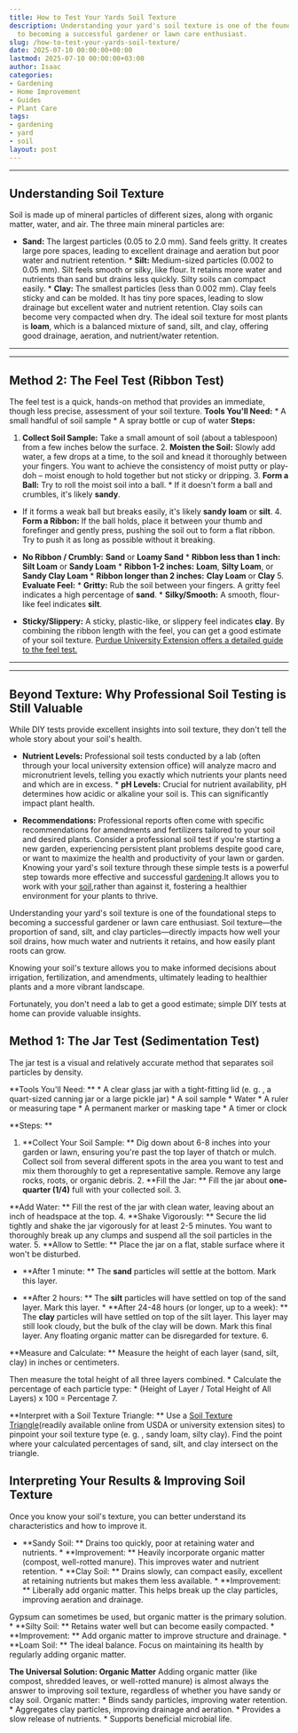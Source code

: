 ```yaml
---
title: How to Test Your Yards Soil Texture
description: Understanding your yard's soil texture is one of the foundational steps
  to becoming a successful gardener or lawn care enthusiast.
slug: /how-to-test-your-yards-soil-texture/
date: 2025-07-10 00:00:00+00:00
lastmod: 2025-07-10 00:00:00+03:00
author: Isaac
categories:
- Gardening
- Home Improvement
- Guides
- Plant Care
tags:
- gardening
- yard
- soil
layout: post
---
```

---

## Understanding Soil Texture
Soil is made up of mineral particles of different sizes, along with organic matter, water, and air. The three main mineral particles are:

* **Sand:** The largest particles (0.05 to 2.0 mm). Sand feels gritty. It creates large pore spaces, leading to excellent drainage and aeration but poor water and nutrient retention. * **Silt:** Medium-sized particles (0.002 to 0.05 mm). Silt feels smooth or silky, like flour. It retains more water and nutrients than sand but drains less quickly. Silty soils can compact easily. * **Clay:** The smallest particles (less than 0.002 mm). Clay feels sticky and can be molded.
It has tiny pore spaces, leading to slow drainage but excellent water and nutrient retention. Clay soils can become very compacted when dry.
The ideal soil texture for most plants is **loam**, which is a balanced mixture of sand, silt, and clay, offering good drainage, aeration, and nutrient/water retention.
---
---

## Method 2: The Feel Test (Ribbon Test)
The feel test is a quick, hands-on method that provides an immediate, though less precise, assessment of your soil texture.
**Tools You'll Need:** * A small handful of soil sample * A spray bottle or cup of water
**Steps:**
1. **Collect Soil Sample:** Take a small amount of soil (about a tablespoon) from a few inches below the surface. 2. **Moisten the Soil:** Slowly add water, a few drops at a time, to the soil and knead it thoroughly between your fingers. You want to achieve the consistency of moist putty or play-doh – moist enough to hold together but not sticky or dripping. 3. **Form a Ball:** Try to roll the moist soil into a ball. * If it doesn't form a ball and crumbles, it's likely **sandy**.

* If it forms a weak ball but breaks easily, it's likely **sandy loam** or **silt**. 4. **Form a Ribbon:** If the ball holds, place it between your thumb and forefinger and gently press, pushing the soil out to form a flat ribbon. Try to push it as long as possible without it breaking.

* **No Ribbon / Crumbly:** **Sand** or **Loamy Sand** * **Ribbon less than 1 inch:** **Silt Loam** or **Sandy Loam** * **Ribbon 1-2 inches:** **Loam**, **Silty Loam**, or **Sandy Clay Loam** * **Ribbon longer than 2 inches:** **Clay Loam** or **Clay** 5. **Evaluate Feel:** * **Gritty:** Rub the soil between your fingers. A gritty feel indicates a high percentage of **sand**. * **Silky/Smooth:** A smooth, flour-like feel indicates **silt**.

* **Sticky/Slippery:** A sticky, plastic-like, or slippery feel indicates **clay**.
By combining the ribbon length with the feel, you can get a good estimate of your soil texture. [Purdue University Extension offers a detailed guide to the feel test.](https://www.purdue.edu/fnr/extension/materials/agr/fnr-486-w.pdf)
---
---

## Beyond Texture: Why Professional Soil Testing is Still Valuable
While DIY tests provide excellent insights into soil texture, they don't tell the whole story about your soil's health.

* **Nutrient Levels:** Professional soil tests conducted by a lab (often through your local university extension office) will analyze macro and micronutrient levels, telling you exactly which nutrients your plants need and which are in excess. * **pH Levels:** Crucial for nutrient availability, pH determines how acidic or alkaline your soil is. This can significantly impact plant health.

* **Recommendations:** Professional reports often come with specific recommendations for amendments and fertilizers tailored to your soil and desired plants.
Consider a professional soil test if you're starting a new garden, experiencing persistent plant problems despite good care, or want to maximize the health and productivity of your lawn or garden.
Knowing your yard's soil texture through these simple tests is a powerful step towards more effective and successful [gardening](https://pestpolicy.com/breaking-up-clay-soil/).It allows you to work with your [soil](https://pestpolicy.com/how-to-conduct-your-own-soil-test-for-ph-using-household-ingredients/),rather than against it, fostering a healthier environment for your plants to thrive.

Understanding your yard's soil texture is one of the foundational steps to becoming a successful gardener or lawn care enthusiast. Soil texture—the proportion of sand, silt, and clay particles—directly impacts how well your soil drains, how much water and nutrients it retains, and how easily plant roots can grow.

Knowing your soil's texture allows you to make informed decisions about irrigation, fertilization, and amendments, ultimately leading to healthier plants and a more vibrant landscape.

Fortunately, you don't need a lab to get a good estimate; simple DIY tests at home can provide valuable insights.

##  Method 1: The Jar Test (Sedimentation Test)

The jar test is a visual and relatively accurate method that separates soil particles by density.

**Tools You'll Need: ** * A clear glass jar with a tight-fitting lid (e. g. , a quart-sized canning jar or a large pickle jar) * A soil sample * Water * A ruler or measuring tape * A permanent marker or masking tape * A timer or clock

**Steps: **

1. **Collect Your Soil Sample: ** Dig down about 6-8 inches into your garden or lawn, ensuring you're past the top layer of thatch or mulch. Collect soil from several different spots in the area you want to test and mix them thoroughly to get a representative sample. Remove any large rocks, roots, or organic debris. 2. **Fill the Jar: ** Fill the jar about **one-quarter (1/4)** full with your collected soil. 3.

**Add Water: ** Fill the rest of the jar with clean water, leaving about an inch of headspace at the top. 4. **Shake Vigorously: ** Secure the lid tightly and shake the jar vigorously for at least 2-5 minutes. You want to thoroughly break up any clumps and suspend all the soil particles in the water. 5. **Allow to Settle: ** Place the jar on a flat, stable surface where it won't be disturbed.

* **After 1 minute: ** The **sand** particles will settle at the bottom. Mark this layer.

* **After 2 hours: ** The **silt** particles will have settled on top of the sand layer. Mark this layer. * **After 24-48 hours (or longer, up to a week): ** The **clay** particles will have settled on top of the silt layer. This layer may still look cloudy, but the bulk of the clay will be down. Mark this final layer. Any floating organic matter can be disregarded for texture. 6.

**Measure and Calculate: ** Measure the height of each layer (sand, silt, clay) in inches or centimeters.

Then measure the total height of all three layers combined. * Calculate the percentage of each particle type: * (Height of Layer / Total Height of All Layers) x 100 = Percentage 7.

**Interpret with a Soil Texture Triangle: ** Use a [Soil Texture Triangle](https://www.nrcs.usda.gov/resources/conservation-client-gateway/soil-science/soil-health/soil-texture-chart-and-triangle-poster)(readily available online from USDA or university extension sites) to pinpoint your soil texture type (e. g. , sandy loam, silty clay). Find the point where your calculated percentages of sand, silt, and clay intersect on the triangle.

##  Interpreting Your Results & Improving Soil Texture

Once you know your soil's texture, you can better understand its characteristics and how to improve it.

* **Sandy Soil: ** Drains too quickly, poor at retaining water and nutrients. * **Improvement: ** Heavily incorporate organic matter (compost, well-rotted manure). This improves water and nutrient retention. * **Clay Soil: ** Drains slowly, can compact easily, excellent at retaining nutrients but makes them less available. * **Improvement: ** Liberally add organic matter. This helps break up the clay particles, improving aeration and drainage.

Gypsum can sometimes be used, but organic matter is the primary solution. * **Silty Soil: ** Retains water well but can become easily compacted. * **Improvement: ** Add organic matter to improve structure and drainage. * **Loam Soil: ** The ideal balance. Focus on maintaining its health by regularly adding organic matter.

**The Universal Solution: Organic Matter** Adding organic matter (like compost, shredded leaves, or well-rotted manure) is almost always the answer to improving soil texture, regardless of whether you have sandy or clay soil. Organic matter: * Binds sandy particles, improving water retention. * Aggregates clay particles, improving drainage and aeration. * Provides a slow release of nutrients. * Supports beneficial microbial life.
